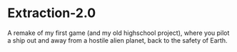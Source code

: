 # Extraction-2.0

A remake of my first game (and my old highschool project), where you pilot a ship out and away from a hostile alien planet, back to the safety of Earth.
